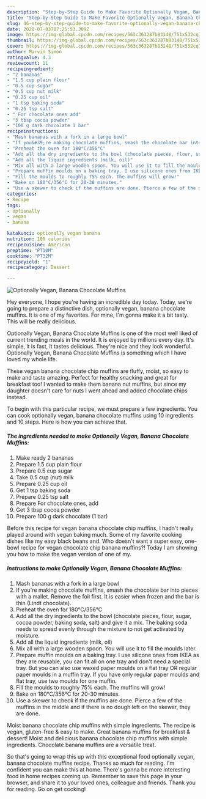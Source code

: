 ```yaml
---
description: "Step-by-Step Guide to Make Favorite Optionally Vegan, Banana Chocolate Muffins"
title: "Step-by-Step Guide to Make Favorite Optionally Vegan, Banana Chocolate Muffins"
slug: 46-step-by-step-guide-to-make-favorite-optionally-vegan-banana-chocolate-muffins
date: 2020-07-03T07:25:53.309Z
image: https://img-global.cpcdn.com/recipes/563c363287b83148/751x532cq70/optionally-vegan-banana-chocolate-muffins-recipe-main-photo.jpg
thumbnail: https://img-global.cpcdn.com/recipes/563c363287b83148/751x532cq70/optionally-vegan-banana-chocolate-muffins-recipe-main-photo.jpg
cover: https://img-global.cpcdn.com/recipes/563c363287b83148/751x532cq70/optionally-vegan-banana-chocolate-muffins-recipe-main-photo.jpg
author: Marvin Simon
ratingvalue: 4.3
reviewcount: 11
recipeingredient:
- "2 bananas"
- "1.5 cup plain flour"
- "0.5 cup sugar"
- "0.5 cup nut milk"
- "0.25 cup oil"
- "1 tsp baking soda"
- "0.25 tsp salt"
- " For chocolate ones add"
- "3 tbsp cocoa powder"
- "100 g dark chocolate 1 bar"
recipeinstructions:
- "Mash bananas with a fork in a large bowl"
- "If you&#39;re making chocolate muffins, smash the chocolate bar into pieces with a mallet. Remove the foil first. It is easier when frozen and the bar is thin (Lindt chocolate)."
- "Preheat the oven for 180°C/356°C"
- "Add all the dry ingredients to the bowl (chocolate pieces, flour, sugar, cocoa powder, baking soda, salt) and give it a mix. The baking soda needs to spread evenly through the mixture to not get activated by moisture."
- "Add all the liquid ingredients (milk, oil)"
- "Mix all with a large wooden spoon. You will use it to fill the moulds later."
- "Prepare muffin moulds on a baking tray. I use silicone ones from IKEA as they are reusable, you can fit all on one tray and don&#39;t need a special tray. But you can also use waxed paper moulds on a flat tray OR regular paper moulds in a muffin tray. If you have only regular paper moulds and flat tray, use two moulds for one muffin."
- "Fill the moulds to roughly 75% each. The muffins will grow!"
- "Bake on 180°C/356°C for 20-30 minutes."
- "Use a skewer to check if the muffins are done. Pierce a few of the muffins in the middle and if there is no dough left on the skewer, they are done."
categories:
- Recipe
tags:
- optionally
- vegan
- banana

katakunci: optionally vegan banana 
nutrition: 100 calories
recipecuisine: American
preptime: "PT10M"
cooktime: "PT32M"
recipeyield: "1"
recipecategory: Dessert

---
```



![Optionally Vegan, Banana Chocolate Muffins](https://img-global.cpcdn.com/recipes/563c363287b83148/751x532cq70/optionally-vegan-banana-chocolate-muffins-recipe-main-photo.jpg)

Hey everyone, I hope you're having an incredible day today. Today, we're going to prepare a distinctive dish, optionally vegan, banana chocolate muffins. It is one of my favorites. For mine, I'm gonna make it a bit tasty. This will be really delicious.

Optionally Vegan, Banana Chocolate Muffins is one of the most well liked of current trending meals in the world. It is enjoyed by millions every day. It's simple, it is fast, it tastes delicious. They're nice and they look wonderful. Optionally Vegan, Banana Chocolate Muffins is something which I have loved my whole life.

These vegan banana chocolate chip muffins are fluffy, moist, so easy to make and taste amazing. Perfect for healthy snacking and great for breakfast too! I wanted to make them banana nut muffins, but since my daughter doesn&#39;t care for nuts I went ahead and added chocolate chips instead.


To begin with this particular recipe, we must prepare a few ingredients. You can cook optionally vegan, banana chocolate muffins using 10 ingredients and 10 steps. Here is how you can achieve that.

<!--inarticleads1-->

##### The ingredients needed to make Optionally Vegan, Banana Chocolate Muffins:

1. Make ready 2 bananas
1. Prepare 1.5 cup plain flour
1. Prepare 0.5 cup sugar
1. Take 0.5 cup (nut) milk
1. Prepare 0.25 cup oil
1. Get 1 tsp baking soda
1. Prepare 0.25 tsp salt
1. Prepare  For chocolate ones, add
1. Get 3 tbsp cocoa powder
1. Prepare 100 g dark chocolate (1 bar)


Before this recipe for vegan banana chocolate chip muffins, I hadn&#39;t really played around with vegan baking much. Some of my favorite cooking dishes like my easy black beans and. Who doesn&#39;t want a super easy, one-bowl recipe for vegan chocolate chip banana muffins?! Today I am showing you how to make the vegan version of one of my. 

<!--inarticleads2-->

##### Instructions to make Optionally Vegan, Banana Chocolate Muffins:

1. Mash bananas with a fork in a large bowl
1. If you&#39;re making chocolate muffins, smash the chocolate bar into pieces with a mallet. Remove the foil first. It is easier when frozen and the bar is thin (Lindt chocolate).
1. Preheat the oven for 180°C/356°C
1. Add all the dry ingredients to the bowl (chocolate pieces, flour, sugar, cocoa powder, baking soda, salt) and give it a mix. The baking soda needs to spread evenly through the mixture to not get activated by moisture.
1. Add all the liquid ingredients (milk, oil)
1. Mix all with a large wooden spoon. You will use it to fill the moulds later.
1. Prepare muffin moulds on a baking tray. I use silicone ones from IKEA as they are reusable, you can fit all on one tray and don&#39;t need a special tray. But you can also use waxed paper moulds on a flat tray OR regular paper moulds in a muffin tray. If you have only regular paper moulds and flat tray, use two moulds for one muffin.
1. Fill the moulds to roughly 75% each. The muffins will grow!
1. Bake on 180°C/356°C for 20-30 minutes.
1. Use a skewer to check if the muffins are done. Pierce a few of the muffins in the middle and if there is no dough left on the skewer, they are done.


Moist banana chocolate chip muffins with simple ingredients. The recipe is vegan, gluten-free &amp; easy to make. Great banana muffins for breakfast &amp; dessert! Moist and delicious banana chocolate chip muffins with simple ingredients. Chocolate banana muffins are a versatile treat. 

So that's going to wrap this up with this exceptional food optionally vegan, banana chocolate muffins recipe. Thanks so much for reading. I'm confident you can make this at home. There's gonna be more interesting food in home recipes coming up. Remember to save this page in your browser, and share it to your loved ones, colleague and friends. Thank you for reading. Go on get cooking!
